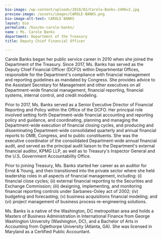 ```yaml
---
bio-image: /wp-content/uploads/2018/02/Carole-Banks-2406v2.jpg
preview-image: /assets/images/CAROLE-BANKS.png
bio-image-alt-text: CAROLE BANKS
layout: bio
permalink: /bio/ms-carole-banks/
name : Ms. Carole Banks
department: Department of the Treasury
title: Deputy Chief Financial Officer

---
```


Carole Banks began her public service career in 2010 when she joined the Department of the Treasury. Since 2017, Ms. Banks has served as the Deputy Chief Financial Officer (DCFO) within Departmental Offices, responsible for the Department's compliance with financial management and reporting guidelines as mandated by Congress. She provides advice to the Assistant Secretary for Management and other executives on all Department-wide financial management, financial reporting, financial systems, internal control, and credit modeling.

Prior to 2017, Ms. Banks served as a Senior Executive Director of Financial Reporting and Policy within the Office of the DCFO. Her principal role involved setting forth Department-wide financial accounting and reporting policy and guidance, and coordinating, planning and managing the Department-wide execution of financial closing cycles, and producing and disseminating Department-wide consolidated quarterly and annual financial reports to OMB, Congress, and to public constituents. She was the executive coordinator of the consolidated Department-wide annual financial audit, and served as the principal audit liaison to the Department's external financial auditor, KPMG LLP, as well as to Treasury's Inspector General and the U.S. Government Accountability Office.

Prior to joining Treasury, Ms. Banks started her career as an auditor for Ernst & Young, and then transitioned into the private sector where she held leadership roles in all aspects of financial management, including: (i) financial close cycles; (ii) external financial reporting to the Securities and Exchange Commission; (iii) designing, implementing, and monitoring financial reporting controls under Sarbanes-Oxley act of 2002; (iv) budgeting and forecasting; (v) business acquisitions financial modeling; and (vi) project management of business process re-engineering solutions.

Ms. Banks is a native of the Washington, DC metropolitan area and holds a Masters of Business Administration in International Finance from George Washington University (Washington, DC), and a Bachelor of Arts in Accounting from Oglethorpe University (Atlanta, GA). She was licensed in Maryland as a Certified Public Accountant.
